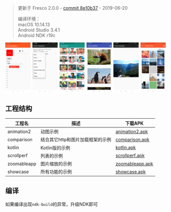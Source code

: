 >更新于 Fresco 2.0.0 - [commit 8e10b37](https://github.com/facebook/fresco/commit/8e10b37f3672d0a32f560499c15e913fe25723eb) - 2019-06-20  
>
>编译环境：   
>macOS 10.14.13   
>Android Studio 3.4.1   
>Android NDK r19c   

![](screenshot.jpg)

## 工程结构
工程名|描述|下载APK
-|-|-
animation2 | 动图示例|[animation2.apk](https://raw.githubusercontent.com/dengyuhan/FrescoSample/master/apk/animation2-universal-debug.apk)
comparison | 结合其它http和图片加载框架的示例|[comparison.apk](https://raw.githubusercontent.com/dengyuhan/FrescoSample/master/apk/comparison-universal-debug.apk)
kotlin | Kotlin版的示例|[kotlin.apk](https://raw.githubusercontent.com/dengyuhan/FrescoSample/master/apk/kotlin-universal-debug.apk)
scrollperf | 列表的示例|[scrollperf.apk](https://raw.githubusercontent.com/dengyuhan/FrescoSample/master/apk/scrollperf-debug.apk)
zoomableapp | 图片缩放的示例|[zoomableapp.apk](https://raw.githubusercontent.com/dengyuhan/FrescoSample/master/apk/zoomableapp-internal-universal-debug.apk)
showcase | 所有功能的示例 |[showcase.apk](https://raw.githubusercontent.com/dengyuhan/FrescoSample/master/apk/showcase-normal-universal-debug.apk)

## 编译
如果编译出现`ndk-build`的异常，升级NDK即可
